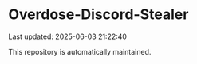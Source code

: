 # Overdose-Discord-Stealer

Last updated: 2025-06-03 21:22:40

This repository is automatically maintained.
